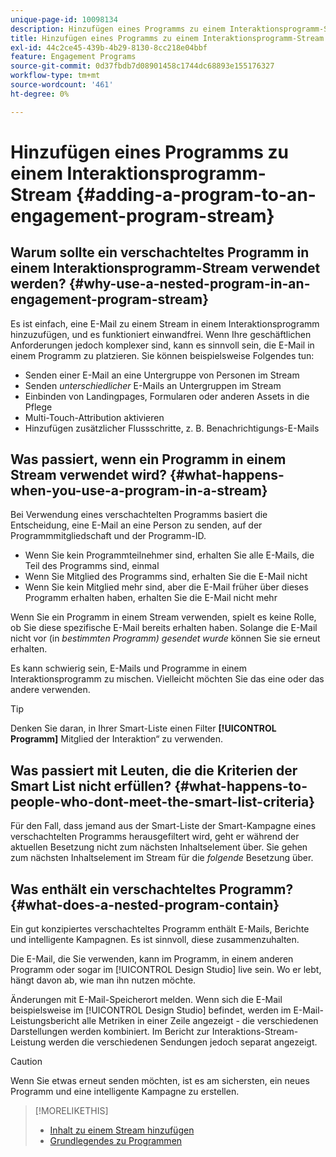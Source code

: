 ```yaml
---
unique-page-id: 10098134
description: Hinzufügen eines Programms zu einem Interaktionsprogramm-Stream - Marketo-Dokumente - Produktdokumentation
title: Hinzufügen eines Programms zu einem Interaktionsprogramm-Stream
exl-id: 44c2ce45-439b-4b29-8130-8cc218e04bbf
feature: Engagement Programs
source-git-commit: 0d37fbdb7d08901458c1744dc68893e155176327
workflow-type: tm+mt
source-wordcount: '461'
ht-degree: 0%

---
```


# Hinzufügen eines Programms zu einem Interaktionsprogramm-Stream {#adding-a-program-to-an-engagement-program-stream}

## Warum sollte ein verschachteltes Programm in einem Interaktionsprogramm-Stream verwendet werden? {#why-use-a-nested-program-in-an-engagement-program-stream}

Es ist einfach, eine E-Mail zu einem Stream in einem Interaktionsprogramm hinzuzufügen, und es funktioniert einwandfrei. Wenn Ihre geschäftlichen Anforderungen jedoch komplexer sind, kann es sinnvoll sein, die E-Mail in einem Programm zu platzieren. Sie können beispielsweise Folgendes tun:

* Senden einer E-Mail an eine Untergruppe von Personen im Stream
* Senden *unterschiedlicher* E-Mails an Untergruppen im Stream
* Einbinden von Landingpages, Formularen oder anderen Assets in die Pflege
* Multi-Touch-Attribution aktivieren
* Hinzufügen zusätzlicher Flussschritte, z. B. Benachrichtigungs-E-Mails

## Was passiert, wenn ein Programm in einem Stream verwendet wird? {#what-happens-when-you-use-a-program-in-a-stream}

Bei Verwendung eines verschachtelten Programms basiert die Entscheidung, eine E-Mail an eine Person zu senden, auf der Programmmitgliedschaft und der Programm-ID.

* Wenn Sie kein Programmteilnehmer sind, erhalten Sie alle E-Mails, die Teil des Programms sind, einmal
* Wenn Sie Mitglied des Programms sind, erhalten Sie die E-Mail nicht
* Wenn Sie kein Mitglied mehr sind, aber die E-Mail früher über dieses Programm erhalten haben, erhalten Sie die E-Mail nicht mehr

Wenn Sie ein Programm in einem Stream verwenden, spielt es keine Rolle, ob Sie diese spezifische E-Mail bereits erhalten haben. Solange die E-Mail nicht vor (in *bestimmten Programm) gesendet wurde* können Sie sie erneut erhalten.

Es kann schwierig sein, E-Mails und Programme in einem Interaktionsprogramm zu mischen. Vielleicht möchten Sie das eine oder das andere verwenden.

>[!TIP]
>
>Denken Sie daran, in Ihrer Smart-Liste einen Filter **[!UICONTROL Programm]** Mitglied der Interaktion“ zu verwenden.

## Was passiert mit Leuten, die die Kriterien der Smart List nicht erfüllen? {#what-happens-to-people-who-dont-meet-the-smart-list-criteria}

Für den Fall, dass jemand aus der Smart-Liste der Smart-Kampagne eines verschachtelten Programms herausgefiltert wird, geht er während der aktuellen Besetzung nicht zum nächsten Inhaltselement über. Sie gehen zum nächsten Inhaltselement im Stream für die *folgende* Besetzung über.

## Was enthält ein verschachteltes Programm? {#what-does-a-nested-program-contain}

Ein gut konzipiertes verschachteltes Programm enthält E-Mails, Berichte und intelligente Kampagnen. Es ist sinnvoll, diese zusammenzuhalten.

Die E-Mail, die Sie verwenden, kann im Programm, in einem anderen Programm oder sogar im [!UICONTROL Design Studio] live sein. Wo er lebt, hängt davon ab, wie man ihn nutzen möchte.

Änderungen mit E-Mail-Speicherort melden. Wenn sich die E-Mail beispielsweise im [!UICONTROL Design Studio] befindet, werden im E-Mail-Leistungsbericht alle Metriken in einer Zeile angezeigt - die verschiedenen Darstellungen werden kombiniert. Im Bericht zur Interaktions-Stream-Leistung werden die verschiedenen Sendungen jedoch separat angezeigt.

>[!CAUTION]
>
>Wenn Sie etwas erneut senden möchten, ist es am sichersten, ein neues Programm und eine intelligente Kampagne zu erstellen.

>[!MORELIKETHIS]
>
>* [Inhalt zu einem Stream hinzufügen](/help/marketo/product-docs/email-marketing/drip-nurturing/creating-an-engagement-program/add-content-to-a-stream.md)
>* [Grundlegendes zu Programmen](/help/marketo/product-docs/core-marketo-concepts/programs/creating-programs/understanding-programs.md)

